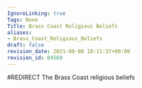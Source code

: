 ```yaml
---
IgnoreLinking: true
Tags: None
Title: Brass Coast Religious Beliefs
aliases:
- Brass_Coast_Religious_Beliefs
draft: false
revision_date: 2021-09-08 18:11:37+00:00
revision_id: 84560
---
```


#REDIRECT The Brass Coast religious beliefs